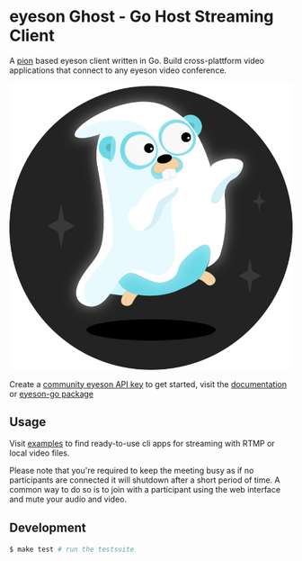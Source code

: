 
# eyeson Ghost - Go Host Streaming Client

A [pion](https://github.com/pion/webrtc) based eyeson client written in Go.
Build cross-plattform video applications that connect to any eyeson video
conference.

![](./ghost.png)

Create a [community eyeson API key](https://developers.eyeson.team) to get started,
visit the [documentation](https://eyeson-team.github.io/api/) or [eyeson-go
package](https://pkg.go.dev/github.com/eyeson-team/eyeson-go)

## Usage

Visit [examples](examples/) to find ready-to-use cli apps for streaming with
RTMP or local video files.

Please note that you're required to keep the meeting busy as if no participants
are connected it will shutdown after a short period of time. A common way to do
so is to join with a participant using the web interface and mute your audio
and video.

## Development

```sh
$ make test # run the testsuite
```
